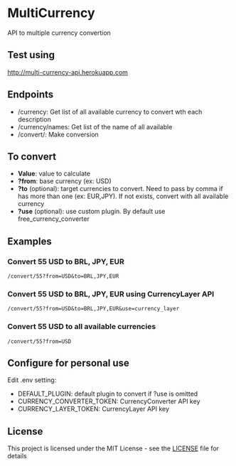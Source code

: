 # MultiCurrency
API to multiple currency convertion

## Test using
http://multi-currency-api.herokuapp.com

## Endpoints
- /currency: Get list of all available currency to convert wth each description
- /currency/names: Get list of the name of all available
- /convert/: Make conversion

## To convert
- **Value**: value to calculate
- **?from**: base currency (ex: USD)
- **?to** (optional): target currencies to convert. Need to pass by comma if has more than one (ex: EUR,JPY). If not exists, convert with all available currency
- **?use** (optional): use custom plugin. By default use free_currency_converter

## Examples
### Convert 55 USD to BRL, JPY, EUR
```
/convert/55?from=USD&to=BRL,JPY,EUR
```

### Convert 55 USD to BRL, JPY, EUR using CurrencyLayer API
```
/convert/55?from=USD&to=BRL,JPY,EUR&use=currency_layer
```

### Convert 55 USD to all available currencies
```
/convert/55?from=USD
```

## Configure for personal use
Edit .env setting:
- DEFAULT_PLUGIN: default plugin to convert if ?use is omitted
- CURRENCY_CONVERTER_TOKEN: CurrencyConverter API key
- CURRENCY_LAYER_TOKEN: CurrencyLayer API key

## License
This project is licensed under the MIT License - see the [LICENSE](LICENSE) file for details
